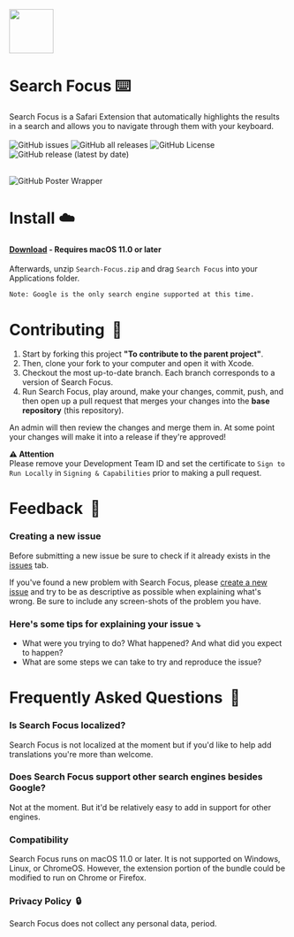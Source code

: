 
<!-- Header -->
<img src="https://github.com/tyirvine/Search-Focus/assets/39813066/38de2fb3-9b34-4ed3-aeae-e8a0859cfe7d" width="80px" align="top"/>

<div>
  <h1>Search Focus ⌨️</h1>
Search Focus is a Safari Extension that automatically highlights the results in a search and allows you to navigate through them with your keyboard.
</div>

<br>

<!-- Shields -->

<div>
<img alt="GitHub issues" src="https://img.shields.io/github/issues/tyirvine/Search-Focus?color=bright%20green">

<img alt="GitHub all releases" src="https://img.shields.io/github/downloads/tyirvine/Search-Focus/total?color=bright%20green">

<img alt="GitHub License" src="https://img.shields.io/github/license/tyirvine/Search-Focus?label=license&color=bright%20green">

<img alt="GitHub release (latest by date)" src="https://img.shields.io/github/v/release/tyirvine/Search-Focus?style=social">
</div>

<br>



![GitHub Poster Wrapper](https://github.com/tyirvine/Search-Focus/assets/39813066/f211d7b2-b560-46db-8831-2dcfb7228a34)



# Install ☁️
#### [**Download**](https://github.com/tyirvine/Search-Focus/releases/latest/download/Search-Focus.zip) - **Requires macOS 11.0 or later**
Afterwards, unzip `Search-Focus.zip` and drag `Search Focus` into your Applications folder.

```
Note: Google is the only search engine supported at this time.
```

# Contributing  🔨
1. Start by forking this project **"To contribute to the parent project"**.
2. Then, clone your fork to your computer and open it with Xcode.
3. Checkout the most up-to-date branch. Each branch corresponds to a version of Search Focus.
4. Run Search Focus, play around, make your changes, commit, push, and then open up a pull request that merges your changes into the **base repository** (this repository).

An admin will then review the changes and merge them in. At some point your changes will make it into a release if they're approved!

**⚠️ Attention** <br>
Please remove your Development Team ID and set the certificate to `Sign to Run Locally` in `Signing & Capabilities` prior to making a pull request.

# Feedback  📣

### Creating a new issue

Before submitting a new issue be sure to check if it already exists in the [issues](https://github.com/tyirvine/Search-Focus/issues) tab.

If you've found a new problem with Search Focus, please [create a new issue](https://github.com/tyirvine/Search-Focus/issues/new/choose) and try to be as descriptive as possible when explaining what's wrong. Be sure to include any screen-shots of the problem you have.

### Here's some tips for explaining your issue ⤵︎

* What were you trying to do? What happened? And what did you expect to happen?
* What are some steps we can take to try and reproduce the issue?




# Frequently Asked Questions  💬

### Is Search Focus localized?
Search Focus is not localized at the moment but if you'd like to help add translations you're more than welcome.

### Does Search Focus support other search engines besides Google?
Not at the moment. But it'd be relatively easy to add in support for other engines.

### Compatibility
Search Focus runs on macOS 11.0 or later. It is not supported on Windows, Linux, or ChromeOS. However, the extension portion of the bundle could be modified to run on Chrome or Firefox.

### Privacy Policy  🔒
Search Focus does not collect any personal data, period.
